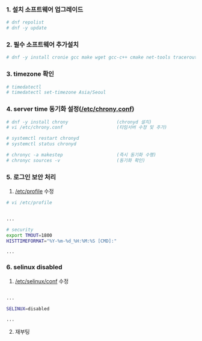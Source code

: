 ### 1. 설치 소프트웨어 업그레이드
```sh
# dnf repolist
# dnf -y update
```

### 2. 필수 소프트웨어 추가설치
```sh
# dnf -y install cronie gcc make wget gcc-c++ cmake net-tools traceroute bind-utils psmisc tar
```

### 3. timezone 확인
```sh
# timedatectl
# timedatectl set-timezone Asia/Seoul
```

### 4. server time 동기화 설정([/etc/chrony.conf](https://github.com/bitacademy-poscodx09/rocky-practices/blob/main/lx/etc/chrony.conf))
```sh
# dnf -y install chrony                  (chronyd 설치)
# vi /etc/chrony.conf                    (타임서버 수정 및 추가)

# systemctl restart chronyd
# systemctl status chronyd

# chronyc -a makestep                    (즉시 동기화 수행)
# chronyc sources -v                     (동기화 확인)
```

### 5. 로그인 보안 처리
1. [/etc/profile](https://github.com/bitacademy-poscodx09/rocky-practices/blob/main/lx/etc/profile) 수정
```sh
# vi /etc/profile
```

```sh          

...

# security
export TMOUT=1800
HISTTIMEFORMAT="%Y-%m-%d_%H:%M:%S [CMD]:"

...

```

### 6. selinux disabled

1. [/etc/selinux/conf](https://github.com/bitacademy-poscodx09/rocky-practices/blob/main/lx/etc/selinux/config) 수정
```sh          

...

SELINUX=disabled

...

```

2. 재부팅



